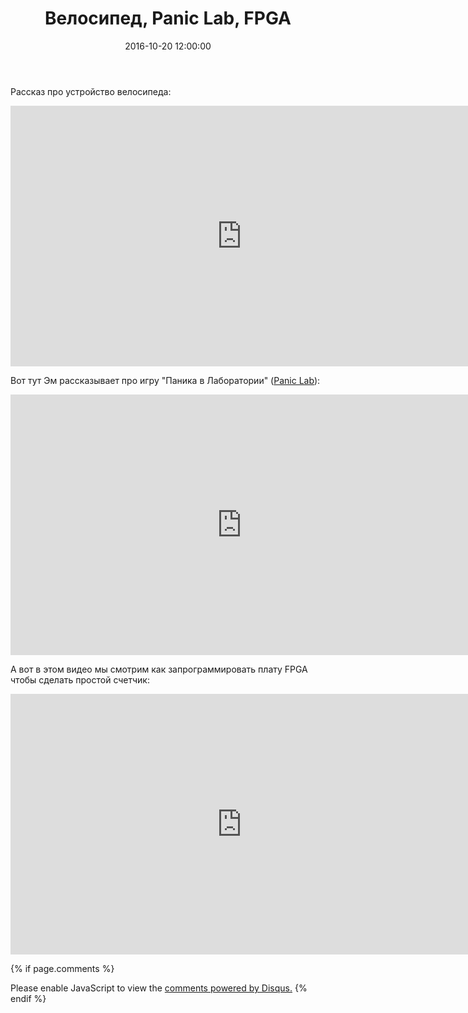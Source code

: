 ﻿---
layout: post
comments: true
title: "Велосипед, Panic Lab, FPGA"
date:   2016-10-20 12:00:00
categories: programming bike fpga video
---

Рассказ про устройство велосипеда:

<iframe width="740" height="417" src="http://www.youtube.com/embed/61NGuoGBYTs" frameborder="0" allowfullscreen></iframe>

Вот тут Эм рассказывает про игру "Паника в Лаборатории" (<a href="https://boardgamegeek.com/boardgame/121073/panic-lab">Panic Lab</a>):

<iframe width="740" height="417" src="http://www.youtube.com/embed/HbD9wWfrczM" frameborder="0" allowfullscreen></iframe>

А вот в этом видео мы смотрим как запрограммировать плату FPGA чтобы сделать простой счетчик:

<iframe width="740" height="417" src="http://www.youtube.com/embed/VEk_okVpt10" frameborder="0" allowfullscreen></iframe>

{% if page.comments %}
<div id="disqus_thread"></div>
<script>
    /**
     *  RECOMMENDED CONFIGURATION VARIABLES: EDIT AND UNCOMMENT THE SECTION BELOW TO INSERT DYNAMIC VALUES FROM YOUR PLATFORM OR CMS.
     *  LEARN WHY DEFINING THESE VARIABLES IS IMPORTANT: https://disqus.com/admin/universalcode/#configuration-variables
     */
    /*
    var disqus_config = function () {
        this.page.url = PAGE_URL;  // Replace PAGE_URL with your page's canonical URL variable
        this.page.identifier = PAGE_IDENTIFIER; // Replace PAGE_IDENTIFIER with your page's unique identifier variable
    };
    */
    (function() {  // DON'T EDIT BELOW THIS LINE
        var d = document, s = d.createElement('script');
        
        s.src = '//matkrug.disqus.com/embed.js';
        
        s.setAttribute('data-timestamp', +new Date());
        (d.head || d.body).appendChild(s);
    })();
</script>
<noscript>Please enable JavaScript to view the <a href="https://disqus.com/?ref_noscript" rel="nofollow">comments powered by Disqus.</a></noscript>
{% endif %}